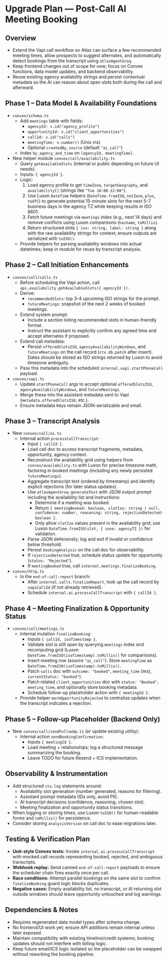 # Upgrade Plan — Post-Call AI Meeting Booking

## Overview
- Extend the Vapi call workflow so Atlas can surface a few recommended meeting times, allow prospects to suggest alternates, and automatically detect bookings from the transcript using `atlasAgentGroq`.
- Keep frontend changes out of scope for now; focus on Convex functions, data model updates, and backend observability.
- Reuse existing agency availability strings and persist contextual metadata so the AI can reason about open slots both during the call and afterward.

## Phase 1 – Data Model & Availability Foundations
- `convex/schema.ts`
  - Add `meetings` table with fields:
    - `agencyId: v.id("agency_profile")`
    - `opportunityId: v.id("client_opportunities")`
    - `callId: v.id("calls")`
    - `meetingTime: v.number()` (Unix ms)
    - Optional `createdBy`, `source` (default `"ai_call"`)
  - Index `by_agency_and_time` on `[agencyId, meetingTime]`.
- New helper module `convex/call/availability.ts`
  - Query `getAvailableSlots` (internal or public depending on future UI needs).
  - Inputs: `{ agencyId }`.
  - Logic:
    1. Load agency profile to get `timeZone`, `targetGeography`, and `availability[]` (strings like `"Tue 10:00-12:00"`).
    2. Use Luxon `DateTime` helpers (`DateTime.fromISO`, `setZone`, `plus`, `toUTC`) to generate potential 15-minute slots for the next 5–7 business days in the agency TZ while keeping results in ISO 8601.
    3. Fetch future meetings via `meetings` index (e.g., next 14 days) and remove conflicts using Luxon comparisons (`hasSame`, `toMillis`).
    4. Return structured slots `{ iso: string, label: string }` along with the raw availability strings for context; ensure outputs are serialized with `toISO()`.
  - Provide helpers for parsing availability windows into actual datetimes; keep in module for reuse by transcript analysis.

## Phase 2 – Call Initiation Enhancements
- `convex/call/calls.ts`
  - Before scheduling the Vapi action, call `api.availability.getAvailableSlots({ agencyId })`.
  - Derive:
    - `recommendedSlots`: top 3–4 upcoming ISO strings for the prompt.
    - `futureMeetings`: snapshot of the next 2 weeks of booked meetings.
  - Extend system prompt:
    - Include a section listing recommended slots in human-friendly format.
    - Instruct the assistant to explicitly confirm any agreed time and accept alternates if proposed.
  - Extend call metadata:
    - Persist `offeredSlotsISO`, `agencyAvailabilityWindows`, and `futureMeetings` on the call record (`ctx.db.patch` after insert). Dates should be stored as ISO strings returned by Luxon to avoid timezone ambiguity.
  - Pass this metadata into the scheduled `internal.vapi.startPhoneCall` payload.
- `convex/vapi.ts`
  - Update `startPhoneCall` args to accept optional `offeredSlotsISO`, `agencyAvailabilityWindows`, and `futureMeetings`.
  - Merge these into the assistant metadata sent to Vapi (`metadata.offeredSlotsISO`, etc.).
  - Ensure metadata keys remain JSON-serializable and small.

## Phase 3 – Transcript Analysis
- New `convex/call/ai.ts`
  - Internal action `processCallTranscript`:
    - Input `{ callId }`.
    - Load call doc to access transcript fragments, metadata, opportunity, agency context.
    - Reconstruct the availability grid using helpers from `convex/availability.ts` with Luxon for precise timezone math, factoring in booked meetings (including any newly persisted `futureMeetings`).
    - Aggregate transcript text (ordered by timestamp) and identify explicit rejections (for later status updates).
    - Use `atlasAgentGroq.generateText` with JSON output prompt including the availability list and instructions:
      - Determine if a meeting was booked.
      - Return `{ meetingBooked: boolean, slotIso: string | null, confidence: number, reasoning: string, rejectionDetected: boolean }`.
      - Only allow `slotIso` values present in the availability grid; use Luxon `DateTime.fromISO(slot, { zone: agencyTZ })` for validation.
    - Parse JSON defensively; log and exit if invalid or confidence below threshold.
    - Persist `bookingAnalysis` on the call doc for observability.
    - If `rejectionDetected` true, schedule status update for opportunity (`status: "Rejected"`).
    - If `meetingBooked` true, call `internal.meetings.finalizeBooking`.
- `convex/http.ts`
  - In the `end-of-call-report` branch:
    - After `internal.calls.finalizeReport`, look up the call record by `vapiCallId` (if not already retrieved).
    - Schedule `internal.ai.processCallTranscript` with `{ callId }`.

## Phase 4 – Meeting Finalization & Opportunity Status
- `convex/call/meetings.ts`
  - Internal mutation `finalizeBooking`:
    - Inputs `{ callId, isoTimestamp }`.
    - Validate slot is still open by querying `meetings` index and recomputing grid (Luxon `DateTime.fromISO(isoTimestamp).toMillis()` for comparisons).
    - Insert meeting row (source `"ai_call"`). Store `meetingTime` as `DateTime.fromISO(isoTimestamp).toMillis()`.
    - Patch `calls` doc with `outcome: "booked"`, `meeting_time` (ms), `currentStatus: "booked"`).
    - Patch related `client_opportunities` doc with `status: "Booked"`, `meeting_time`, and optionally store booking metadata.
    - Schedule follow-up placeholder action with `{ meetingId }`.
  - Provide helper `markOpportunityRejected` to centralize updates when the transcript indicates a rejection.

## Phase 5 – Follow-up Placeholder (Backend Only)
- New `convex/call/sendFollowUp.ts` (or update existing utility):
  - Internal action `sendBookingConfirmation`:
    - Inputs `{ meetingId }`.
    - Load meeting + relationships; log a structured message summarizing the booking.
    - Leave TODO for future Resend + ICS implementation.

## Observability & Instrumentation
- Add structured `ctx.log` statements around:
  - Availability slot generation (number generated, reasons for filtering).
  - Assistant prompt metadata (IDs only, avoid PII).
  - AI transcript decisions (confidence, reasoning, chosen slot).
  - Meeting finalization and opportunity status transitions.
- When logging or storing times, use Luxon `toISO()` for human-readable forms and `toMillis()` for persistence.
- Consider storing `analysisVersion` on call doc to ease migrations later.

## Testing & Verification Plan
- **Unit-style Convex tests:** Invoke `internal.ai.processCallTranscript` with mocked call records representing booked, rejected, and ambiguous transcripts.
- **Webhook replay:** Send canned `end-of-call-report` payloads to ensure the scheduler chain fires exactly once per call.
- **Race conditions:** Attempt parallel bookings on the same slot to confirm `finalizeBooking` guard logic blocks duplicates.
- **Negative cases:** Empty availability list, no transcript, or AI returning slot outside windows should leave opportunity untouched and log warnings.

## Dependencies & Notes
- Requires regenerated data model types after schema change.
- No frontend/UI work yet; ensure API additions remain internal unless later exposed.
- Maintain compatibility with existing timeline/credit systems; booking updates should not interfere with billing logic.
- Keep future email/ICS logic isolated so the placeholder can be swapped without reworking the booking pipeline.



